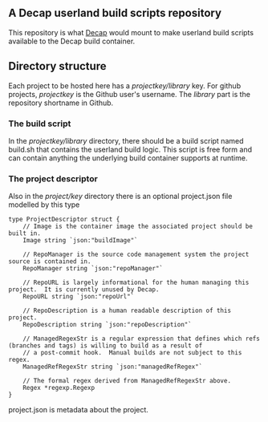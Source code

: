 ## A Decap userland build scripts repository

This repository is what [Decap](https://github.com/ae6rt/decap)
would mount to make userland build scripts available to the Decap build container.

## Directory structure

Each project to be hosted here has a _projectkey/library_ key.  For
github projects, _projectkey_ is the Github user's username.  The
_library_ part is the repository shortname in Github.

### The build script

In the _projectkey/library_ directory, there should be a build script
named build.sh that contains the userland build logic.  This script is
free form and can contain anything the underlying build container
supports at runtime.

### The project descriptor

Also in the _project/key_ directory there is an optional project.json
file modelled by this type

```
type ProjectDescriptor struct {
	// Image is the container image the associated project should be built in.
	Image string `json:"buildImage"`
    
	// RepoManager is the source code management system the project source is contained in.
	RepoManager string `json:"repoManager"`
    
	// RepoURL is largely informational for the human managing this project.  It is currently unused by Decap.
	RepoURL string `json:"repoUrl"`
    
	// RepoDescription is a human readable description of this project.
	RepoDescription string `json:"repoDescription"`
    
	// ManagedRegexStr is a regular expression that defines which refs (branches and tags) is willing to build as a result of
	// a post-commit hook.  Manual builds are not subject to this regex.
	ManagedRefRegexStr string `json:"managedRefRegex"`
    
	// The formal regex derived from ManagedRefRegexStr above.
	Regex *regexp.Regexp
}
```

project.json is metadata about the project.

